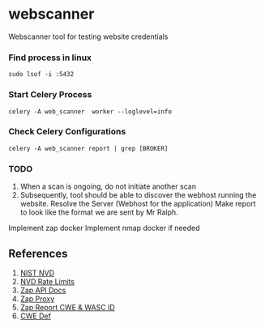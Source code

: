 # webscanner
Webscanner tool for testing website credentials

### Find process in linux
```
sudo lsof -i :5432
```

### Start Celery Process
```
celery -A web_scanner  worker --loglevel=info
```

### Check Celery Configurations
```
celery -A web_scanner report | grep [BROKER]
```

### TODO
1. When a scan is ongoing, do not initiate another scan
2. Subsequently, tool should be able to discover the webhost running the website. 
Resolve the Server (Webhost for the application)
Make report to look like the format we are sent by Mr Ralph. 

Implement zap docker
Implement nmap docker if needed

## References
1. [NIST NVD](https://nvd.nist.gov/developers/vulnerabilities)
2. [NVD Rate Limits](https://nvd.nist.gov/developers/start-here)
3. [Zap API Docs](https://www.zaproxy.org/docs/api/?python)
4. [Zap Proxy](https://pypi.org/project/zaproxy/)
5. [Zap Report CWE & WASC ID](https://groups.google.com/g/zaproxy-users/c/gD0d44bGeB8)
6. [CWE Def](https://cwe.mitre.org/)